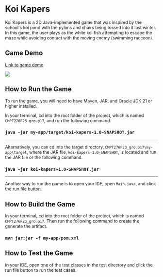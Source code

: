 # Koi Kapers
Koi Kapers is a 2D Java-implemented game that was inspired by the school's koi pond with the pylons and chairs being tossed into it last winter. In this game, the user plays as the white koi fish attempting to escape the maze while avoiding contact with the moving enemy (swimming raccoon).

## Game Demo
[Link to game demo](https://youtu.be/cZQ1i3oe57I)

![](https://github.com/sophiadt/koikapers/blob/main/Documents/phase4-video%20(1).gif)

## How to Run the Game
  To run the game, you will need to have Maven, JAR, and Oracle JDK 21 or higher installed.
  
  In your terminal, cd into the root folder of the project, which is named `CMPT276F23_group17`, and run the following command.
  ### `java -jar my-app/target/koi-kapers-1.0-SNAPSHOT.jar`
  ----
  Alternatively, you can cd into the target directory, `CMPT276F23_group17\my-app\target`, where the JAR file, `koi-kapers-1.0-SNAPSHOT`, is located and run the JAR file or the following command.
  ### ```java -jar koi-kapers-1.0-SNAPSHOT.jar```
  ----
  Another way to run the game is to open your IDE, open ```Main.java```, and click the run file button.

## How to Build the Game
  In your terminal, cd into the root folder of the project, which is named `CMPT276F23_group17`. Then run the following command to create the generate the artifact.
   ### `mvn jar:jar -f my-app/pom.xml`

## How to Test the Game
  In your IDE, open one of the test classes in the test directory and click the run file button to run the test cases.
  
